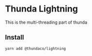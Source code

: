 # Thunda Lightning
This is the multi-threading part of thunda


## Install
```bash
yarn add @thundaco/lightning
```